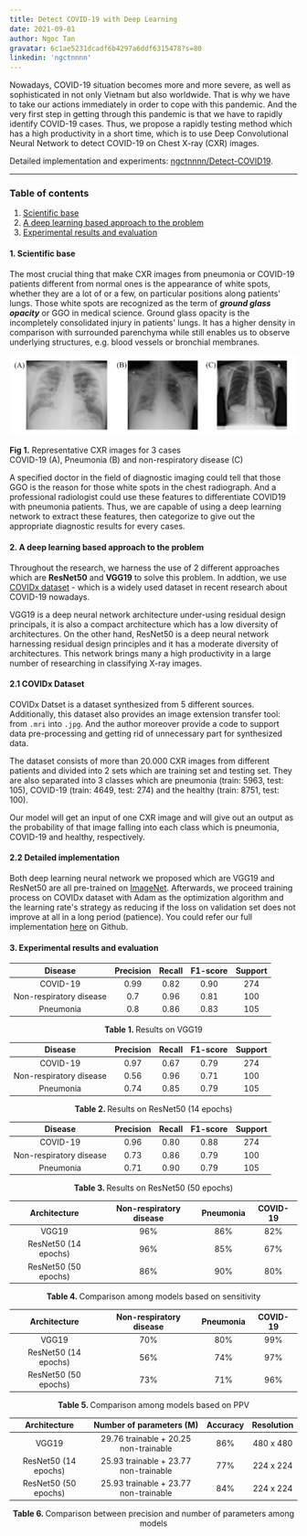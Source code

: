 ```yaml
---
title: Detect COVID-19 with Deep Learning
date: 2021-09-01
author: Ngoc Tan
gravatar: 6c1ae5231dcadf6b4297a6ddf6315478?s=80
linkedin: 'ngctnnnn'
---
```

Nowadays, COVID-19 situation becomes more and more severe, as well as sophisticated in not only Vietnam but also worldwide. That is why we have to take our actions immediately in order to cope with this pandemic. And the very first step in getting through this pandemic is that we have to rapidly identify COVID-19 cases. Thus, we propose a rapidly testing method which has a high productivity in a short time, which is to use Deep Convolutional Neural Network to detect COVID-19 on Chest X-ray (CXR) images.    

Detailed implementation and experiments: [ngctnnnn/Detect-COVID19](https://github.com/ngctnnnn/Detect-COVID19).

---
### Table of contents
1. [Scientific base](#1-scientific-base)
2. [A deep learning based approach to the problem](#2-a-deep-learning-based-approach-to-the-problem)
3. [Experimental results and evaluation](#3-experimental-results-and-evaluation)

#### 1. Scientific base
The most crucial thing that make CXR images from pneumonia or COVID-19 patients different from normal ones is the appearance of white spots, whether they are a lot of or a few, on particular positions along patients' lungs. Those white spots are recognized as the term of ***ground glass opacity*** or GGO in medical science. Ground glass opacity is the incompletely consolidated injury in patients' lungs. It has a higher density in comparison with surrounded parenchyma while still enables us to observe underlying structures, e.g. blood vessels or bronchial membranes.    

<p align="center">
  <img src="../public/covid+pneumonia+normal.png" alt="ground-glass-pattern image">
  <div algin ='center'>
  <figcaption><b>Fig 1.</b> Representative CXR images for 3 cases</figcaption>
  <figcaption>COVID-19 (A), Pneumonia (B) and non-respiratory disease (C)</figcaption>
  </div>
</p>

A specified doctor in the field of diagnostic imaging could tell that those GGO is the reason for those white spots in the chest radiograph. And a professional radiologist could use these features to differentiate COVID19 with pneumonia patients. Thus, we are capable of using a deep learning network to extract these features, then categorize to give out the appropriate diagnostic results for every cases. 

#### 2. A deep learning based approach to the problem
Throughout the research, we harness the use of 2 different approaches which are <b>ResNet50</b> and <b>VGG19</b> to solve this problem. In addtion, we use [COVIDx dataset](https://github.com/lindawangg/COVID-Net/blob/master/docs/COVIDx.md) - which is a widely used dataset in recent research about COVID-19 nowadays.     

VGG19 is a deep neural network architecture under-using residual design principals, it is also a compact architecture which has a low diversity of architectures. On the other hand, ResNet50 is a deep neural network harnessing residual design principles and it has a moderate diversity of architectures. This network brings many a high productivity in a large number of researching in classifying X-ray images.    
#### 2.1 COVIDx Dataset
COVIDx Datset is a dataset synthesized from 5 different sources. Additionally, this dataset also provides an image extension transfer tool: from `.mri` into `.jpg`. And the author moreover provide a code to support data pre-processing and getting rid of unnecessary part for synthesized data.    

The dataset consists of more than 20.000 CXR images from different patients and divided into 2 sets which are training set and testing set. They are also separated into 3 classes which are pneumonia (train: 5963, test: 105), COVID-19 (train: 4649, test: 274) and the healthy (train: 8751, test: 100).    

Our model will get an input of one CXR image and will give out an output as the probability of that image falling into each class which is pneumonia, COVID-19 and healthy, respectively.     

#### 2.2 Detailed implementation
Both deep learning neural network we proposed which are VGG19 and ResNet50 are all pre-trained on [ImageNet](https://www.image-net.org/). Afterwards, we proceed training process on COVIDx dataset with Adam as the optimization algorithm and the learning rate's strategy as reducing if the loss on validation set does not improve at all in a long period (patience). You could refer our full implementation [here](https://github.com/ngctnnnn/Detect-COVID19) on Github.     

#### 3. Experimental results and evaluation

| Disease | Precision | Recall | F1-score | Support |
|:--:|:--:|:--:|:--:|:--:|
| COVID-19 | 0.99 | 0.82 | 0.90 | 274  |
| Non-respiratory disease | 0.7 | 0.96 | 0.81 | 100 |
| Pneumonia | 0.8 | 0.86 | 0.83 | 105 |

<div align='center'><b>Table 1. </b>Results on VGG19</div>
		
| Disease | Precision | Recall | F1-score | Support |
|:--:|:--:|:--:|:--:|:--:|
| COVID-19 | 0.97 | 0.67 | 0.79 | 274 |
| Non-respiratory disease | 0.56 | 0.96 | 0.71 | 100 |
| Pneumonia | 0.74 | 0.85 | 0.79 | 105 |

<div align='center'><b>Table 2. </b>Results on ResNet50 (14 epochs)</div>

	
| Disease | Precision | Recall | F1-score | Support |
|:--:|:--:|:--:|:--:|:--:|
| COVID-19 |0.96 | 0.80 | 0.88 | 274 |
| Non-respiratory disease | 0.73 | 0.86 | 0.79 | 100|
| Pneumonia | 0.71 | 0.90 | 0.79 | 105 |
	
<div align='center'><b>Table 3. </b>Results on ResNet50 (50 epochs)</div>

| Architecture | Non-respiratory disease | Pneumonia | COVID-19 |
|:---:|:---:|:--:|:--:|
| VGG19 | 96\% | 86\% | 82\% |
| ResNet50 (14 epochs) |  96\% | 85\% | 67\% |
| ResNet50 (50 epochs) | 86\% | 90\% | 80\% |

<div align='center'><b>Table 4. </b>Comparison among models based on sensitivity</div>
	
	
| Architecture | Non-respiratory disease | Pneumonia | COVID-19 |
|:---:|:---:|:--:|:--:|
| VGG19 |70\% | 80\%| 99\% |
| ResNet50 (14 epochs) |  56\% | 74\% | 97\% |
| ResNet50 (50 epochs) | 73\% | 71\% | 96\% |

<div align='center'><b>Table 5. </b>Comparison among models based on PPV</div>

| Architecture | Number of parameters (M) | Accuracy | Resolution |
|:---:|:---:|:--:|:--:|
| VGG19 | 29.76 trainable + 20.25 non-trainable | 86% | 480 x 480 |
| ResNet50 (14 epochs) | 25.93 trainable + 23.77 non-trainable | 77% |224 x 224 |
| ResNet50 (50 epochs) | 25.93 trainable + 23.77 non-trainable | 84% | 224 x 224 |

<div align='center'><b>Table 6. </b>Comparison between precision and number of parameters among models</div>